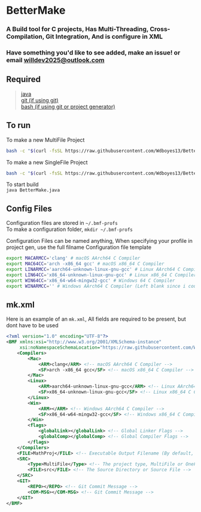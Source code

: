 # BetterMake  
### A Build tool for C projects, Has Multi-Threading, Cross-Compilation, Git Integration, And is configure in XML
### Have something you'd like to see added, make an issue! or email [willdev2025@outlook.com](mailto:willdev2025@outlook.com)
## Required
> [java](https://adoptium.net/temurin/releases/?package=jdk&version=21)  
> [git (if using git)](https://git-scm.com/downloads)  
> [bash (if using git or project generator)](https://www.gnu.org/software/bash/)
  
## To run
To make a new MultiFile Project  
```sh
bash -c "$(curl -fsSL https://raw.githubusercontent.com/Wdboyes13/BetterMake/refs/heads/main/BMF-ProjC.sh) <project-name> x MF <OPTIONAL: profile-name>"
```  
  
To make a new SingleFile Project  
```sh
bash -c "$(curl -fsSL https://raw.githubusercontent.com/Wdboyes13/BetterMake/refs/heads/main/BMF-ProjC.sh) <project-name> <file.c> OF <OPTIONAL: profile-name>"
```  
  
To start build  
`java BetterMake.java`  
  
## Config Files  
Configuration files are stored in `~/.bmf-profs`  
To make a configuration folder, `mkdir ~/.bmf-profs`
  
Configuration Files can be named anything, When specifying your profile in project gen, use the full filname
Configuration file template
```sh
export MACARMCC='clang' # macOS AArch64 C Compiler
export MAC64CC='arch -x86_64 gcc' # macOS x86_64 C Compiler
export LINARMCC='aarch64-unknown-linux-gnu-gcc' # Linux AArch64 C Compiler
export LIN64CC='x86_64-unknown-linux-gnu-gcc' # Linux x86_64 C Compiler
export WIN64CC='x86_64-w64-mingw32-gcc' # Windows 64 C Compiler
export WINARMCC='' # Windows AArch64 C Compiler (Left blank since i couldn't find one)
```
  
## mk.xml
Here is an example of an `mk.xml`, All fields are required to be present, but dont have to be used
```xml
<?xml version="1.0" encoding="UTF-8"?>
<BMF xmlns:xsi="http://www.w3.org/2001/XMLSchema-instance"
     xsi:noNamespaceSchemaLocation="https://raw.githubusercontent.com/Wdboyes13/BetterMake/refs/heads/main/BMF.xsd">
    <Compilers>
        <Mac>
            <ARM>clang</ARM> <!-- macOS AArch64 C Compiler -->
            <SF>arch -x86_64 gcc</SF> <!-- macOS x86_64 C Compiler -->
        </Mac>
        <Linux>
            <ARM>aarch64-unknown-linux-gnu-gcc</ARM> <!-- Linux AArch64 C Compiler -->
            <SF>x86_64-unknown-linux-gnu-gcc</SF> <!-- Linux x86_64 C Compiler -->
        </Linux>
        <Win>
            <ARM></ARM> <!-- Windows AArch64 C Compiler -->
            <SF>x86_64-w64-mingw32-gcc</SF> <!-- Windows x86_64 C Compiler -->
        </Win>
        <flags>
            <globalLink></globalLink> <!-- Global Linker Flags -->
            <globalComp></globalComp> <!-- Global Compiler Flags -->
        </flags>
    </Compilers>
    <FILE>MathProj</FILE> <!-- Executable Output Filename (By default, the folder name)-->
    <SRC>
        <Type>MultiFile</Type> <!-- The project type, MultiFile or OneFile -->
        <FILE>src</FILE> <!-- The Source Directory or Source File -->
    </SRC>
    <GIT>
        <REPO></REPO> <!-- Git Commit Message -->
        <COM-MSG></COM-MSG> <!-- Git Commit Message -->
    </GIT>
</BMF>
```
